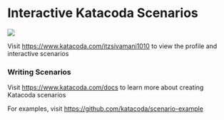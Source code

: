 # Interactive Katacoda Scenarios

[![](http://shields.katacoda.com/katacoda/itzsivamani1010/count.svg)](https://www.katacoda.com/itzsivamani1010 "Get your profile on Katacoda.com")

Visit https://www.katacoda.com/itzsivamani1010 to view the profile and interactive scenarios

### Writing Scenarios
Visit https://www.katacoda.com/docs to learn more about creating Katacoda scenarios

For examples, visit https://github.com/katacoda/scenario-example
